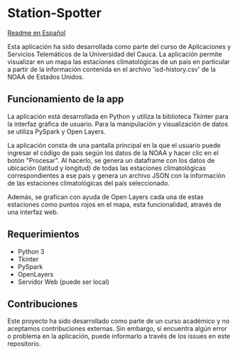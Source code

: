 # Station-Spotter

[Readme en Español](README(es).md)

Esta aplicación ha sido desarrollada como parte del curso de Aplicaciones y Servicios Telemáticos de la Universidad del Cauca. La aplicación permite visualizar en un mapa las estaciones climatológicas de un país en particular a partir de la información contenida en el archivo 'isd-history.csv' de la NOAA de Estados Unidos.

## Funcionamiento de la app
La aplicación está desarrollada en Python y utiliza la biblioteca Tkinter para la interfaz gráfica de usuario. Para la manipulación y visualización de datos se utiliza PySpark y Open Layers.

La aplicación consta de una pantalla principal en la que el usuario puede ingresar el código de país según los datos de la NOAA y hacer clic en el botón "Procesar". Al hacerlo, se genera un dataframe con los datos de ubicación (latitud y longitud) de todas las estaciones climatológicas correspondientes a ese país y genera un archivo JSON con la información de las estaciones climatológicas del país seleccionado.

Además, se grafican con ayuda de Open Layers cada una de estas estaciones como puntos rojos en el mapa, esta funcionalidad, através de una interfaz web.

## Requerimientos

- Python 3
- Tkinter
- PySpark
- OpenLayers
- Servidor Web (puede ser local)

## Contribuciones
Este proyecto ha sido desarrollado como parte de un curso académico y no aceptamos contribuciones externas. Sin embargo, si encuentra algún error o problema en la aplicación, puede informarlo a través de los issues en este repositorio.
